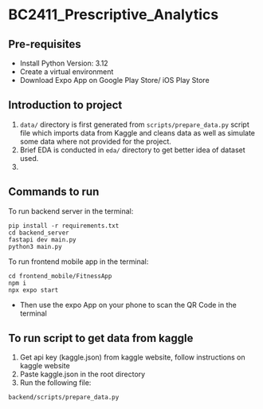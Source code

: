 # BC2411_Prescriptive_Analytics

## Pre-requisites
- Install Python Version: 3.12
- Create a virtual environment 
- Download Expo App on Google Play Store/ iOS Play Store

## Introduction to project 
1. `data/` directory is first generated from `scripts/prepare_data.py` script file which imports data from Kaggle and cleans data as well as simulate some data where not provided for the project.
2. Brief EDA is conducted in `eda/` directory to get better idea of dataset used.
3. 

## Commands to run

To run backend server in the terminal:
```
pip install -r requirements.txt
cd backend_server
fastapi dev main.py
python3 main.py
```

To run frontend mobile app in the terminal:
```
cd frontend_mobile/FitnessApp
npm i
npx expo start
```
- Then use the expo App on your phone to scan the QR Code in the terminal

## To run script to get data from kaggle
1. Get api key (kaggle.json) from kaggle website, follow instructions on kaggle website
2. Paste kaggle.json in the root directory
3. Run the following file:
```
backend/scripts/prepare_data.py
```
